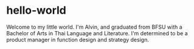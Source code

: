 # hello-world
Welcome to my little world.
I'm Alvin, and graduated from BFSU with a Bachelor of Arts in Thai Language and Literature.
I'm determined to be a product manager in function design and strategy design.
